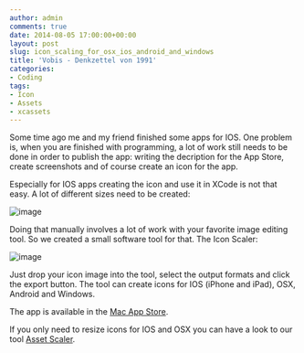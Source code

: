 ```yaml
---
author: admin
comments: true
date: 2014-08-05 17:00:00+00:00
layout: post
slug: icon_scaling_for_osx_ios_android_and_windows
title: 'Vobis - Denkzettel von 1991'
categories:
- Coding
tags:
- Icon
- Assets
- xcassets
---
```


Some time ago me and my friend finished some apps for IOS. One problem is, when you are finished with programming, a lot of work still needs to be done in order to publish the app: writing the decription for the App Store, create screenshots and of course create an icon for the app.

Especially for IOS apps creating the icon and use it in XCode is not that easy. A lot of different sizes need to be created:

![image](http://andydunkel.net/assets/uploads/2014/08/icon1.png)

Doing that manually involves a lot of work with your favorite image editing tool. So we created a small software tool for that. The Icon Scaler:

![image](http://andydunkel.net/assets/uploads/2014/08/icon2.png)

Just drop your icon image into the tool, select the output formats and click the export button. The tool can create icons for IOS (iPhone and iPad), OSX, Android and Windows.

The app is available in the [Mac App Store](https://itunes.apple.com/WebObjects/MZStore.woa/wa/viewSoftware?id=866537106). 

If you only need to resize icons for IOS and OSX you can have a look to our tool [Asset Scaler](https://itunes.apple.com/de/app/asset-scaler/id901167651?mt=12).

